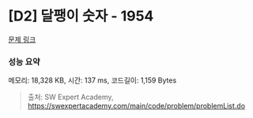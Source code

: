 # [D2] 달팽이 숫자 - 1954 

[문제 링크](https://swexpertacademy.com/main/code/problem/problemDetail.do?contestProbId=AV5PobmqAPoDFAUq) 

### 성능 요약

메모리: 18,328 KB, 시간: 137 ms, 코드길이: 1,159 Bytes



> 출처: SW Expert Academy, https://swexpertacademy.com/main/code/problem/problemList.do